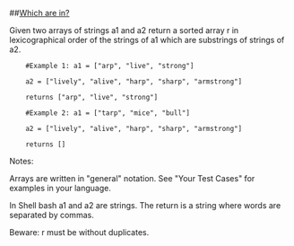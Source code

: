##[Which are in?](https://www.codewars.com/kata/which-are-in/java)

Given two arrays of strings a1 and a2 return a sorted array r in lexicographical order of the strings of a1 which are substrings of strings of a2.

		#Example 1: a1 = ["arp", "live", "strong"]

		a2 = ["lively", "alive", "harp", "sharp", "armstrong"]

		returns ["arp", "live", "strong"]

		#Example 2: a1 = ["tarp", "mice", "bull"]

		a2 = ["lively", "alive", "harp", "sharp", "armstrong"]

		returns []
Notes:

Arrays are written in "general" notation. See "Your Test Cases" for examples in your language.

In Shell bash a1 and a2 are strings. The return is a string where words are separated by commas.

Beware: r must be without duplicates.
